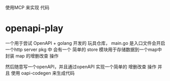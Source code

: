 
使用MCP 来实现 代码

# openapi-play


一个用于尝试 OpenAPI + golang 开发的 玩具仓库，
main.go 是入口文件会开启一个http server
pkg 中 会有一个 简单的 store 模块用于存储数据到一个map中
封装 map 的增删改查 操作

然后随意写一个openAPI，并且通过openAPI 实现一个简单的 增删改查 操作
并且 使用 oapi-codegen 来生成代码
